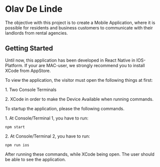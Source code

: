 <h1>Olav De Linde</h1>

<p>The objective with this project is to create a Mobile Application,
where it is possible for residents and business customers to communicate with
their landlords from rental agencies.</p>

<h2>Getting Started</h2>
<p>Until now, this application has been developed in React Native in IOS-Platform.
If your are MAC-user, we strongly recommend you to install XCode from AppStore.</p>
<p>To view the application, the visitor must open the following things at first:</p>
<p>1. Two Console Terminals</p>
<p>2. XCode in order to make the Device Available when running commands.</p>

<p>To startup the application, please the following commands.</p>
<p>1. At Console/Terminal 1, you have to run:</p>

```npm start```

<p>2. At Console/Terminal 2, you have to run:</p>

```npm run ios```

<p>After running these commands, while XCode being open. 
The user should be able to see the application.</p>
